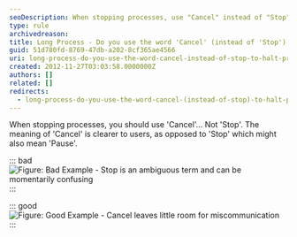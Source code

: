 ```yaml
---
seoDescription: When stopping processes, use "Cancel" instead of "Stop" to clarify intentions and avoid miscommunication.
type: rule
archivedreason:
title: Long Process - Do you use the word 'Cancel' (instead of 'Stop') to halt processes?
guid: 51d780fd-8769-47db-a202-8cf365ae4566
uri: long-process-do-you-use-the-word-cancel-instead-of-stop-to-halt-processes
created: 2012-11-27T03:03:58.0000000Z
authors: []
related: []
redirects:
  - long-process-do-you-use-the-word-cancel-(instead-of-stop)-to-halt-processes
---
```


When stopping processes, you should use 'Cancel'... Not 'Stop'. The meaning of 'Cancel' is clearer to users, as opposed to 'Stop' which might also mean 'Pause'.

<!--endintro-->

::: bad  
![Figure: Bad Example - Stop is an ambiguous term and can be momentarily confusing](/cancel-long-process-bad.jpg)  
:::

::: good  
![Figure: Good Example - Cancel leaves little room for miscommunication](/cancel-long-process-good.jpg)  
:::
